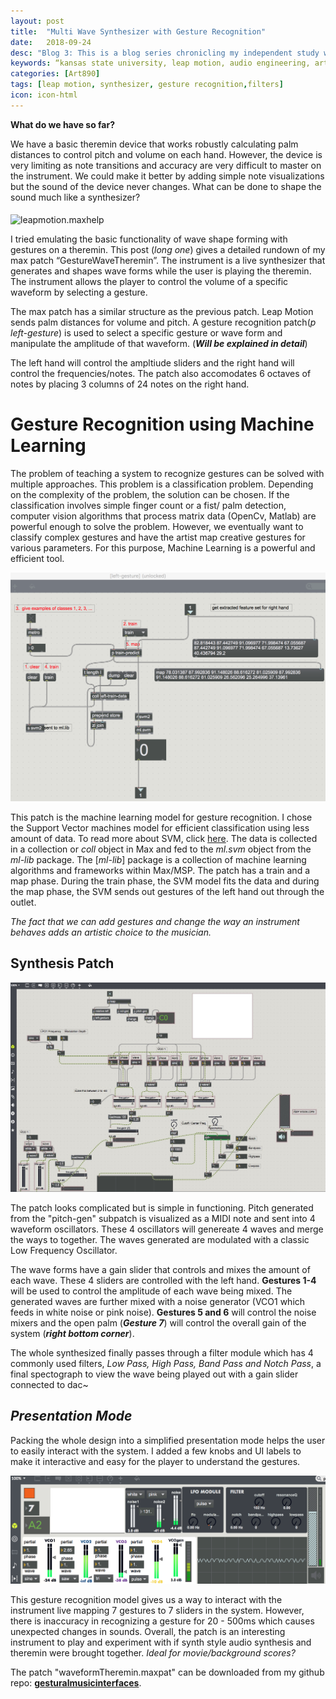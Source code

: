 ```yaml
---
layout: post
title:  "Multi Wave Synthesizer with Gesture Recognition"
date:   2018-09-24
desc: "Blog 3: This is a blog series chronicling my independent study work at the DX Media Lab, Kansas State University."
keywords: “kansas state university, leap motion, audio engineering, art, music, music technology, computer science, machine learning, gesture recognition, synthesizer, audio filters, research, independent study"
categories: [Art890]
tags: [leap motion, synthesizer, gesture recognition,filters]
icon: icon-html
---
```

**What do we have so far?**

We have a basic theremin device that works robustly calculating palm distances to control pitch and volume on each hand. However, the device is very limiting as note transitions and accuracy are very difficult to master on the instrument. We could make it better by adding simple note visualizations but the sound of the device never changes. What can be done to shape the sound much like a synthesizer? 

<img align="middle" src="https://cdn.pixabay.com/photo/2015/08/26/10/03/synthesizer-908298_1280.jpg" alt="leapmotion.maxhelp" class="center"/>

I tried emulating the basic functionality of wave shape forming with gestures on a theremin. This post (*long one*) gives a detailed rundown of my max patch “GestureWaveTheremin”. The instrument is a live synthesizer that generates and shapes wave forms while the user is playing the theremin. The instrument allows the player to control the volume of a specific waveform by selecting a gesture. 

The max patch has a similar structure as the previous patch. Leap Motion sends palm distances for volume and pitch. A gesture recognition patch(*p left-gesture*) is used to select a specific gesture or wave form and manipulate the amplitude of that waveform. (***Will be explained in detail***)

The left hand will control the ampltiude sliders and the right hand will control the frequencies/notes. The patch also accomodates 6 octaves of notes by placing 3 columns of 24 notes on the right hand.


# **Gesture Recognition using Machine Learning**
The problem of teaching a system to recognize gestures can be solved with multiple approaches. This problem is a classification problem. Depending on the complexity of the problem, the solution can be chosen. If the classification involves simple finger count or a fist/ palm detection, computer vision algorithms that process matrix data (OpenCv, Matlab) are powerful enough to solve the problem. However, we eventually want to classify complex gestures and have the artist map creative gestures for various parameters. For this purpose, Machine Learning is a powerful and efficient tool.

<img src="blog3/left-gesture.png" alt="left-gesture" class="center">

This patch is the machine learning model for gesture recognition. I chose the Support Vector machines model for efficient classification using less amount of data. To read more about SVM, click [here](https://medium.com/@LSchultebraucks/introduction-to-support-vector-machines-9f8161ae2fcb). The data is collected in a collection or *coll* object in Max and fed to the *ml.svm* object from the *ml-lib* package. The [*ml-lib*] package is a collection of machine learning algorithms and frameworks within Max/MSP. The patch has a train and a map phase. During the train phase, the SVM model fits the data and during the map phase, the SVM sends out gestures of the left hand out through the outlet.

*The fact that we can add gestures and change the way an instrument behaves adds an artistic choice to the musician.*

## **Synthesis Patch**
<img src="blog3/gesturewavetheremin.jpg" alt="gesturewavetheremin.jpg" class="center" />

The patch looks complicated but is simple in functioning. Pitch generated from the "pitch-gen" subpatch is visualized as a MIDI note and sent into 4 waveform oscillators. These 4 oscillators will genereate 4 waves and merge the ways to together. The waves generated are modulated with a classic Low Frequency Oscillator. 

The wave forms have a gain slider that controls and mixes the amount of each wave. These 4 sliders are controlled with the left hand. **Gestures 1-4** will be used to control the amplitude of each wave being mixed. The generated waves are further mixed with a noise generator (VCO1 which feeds in white noise or pink noise). **Gestures 5 and 6** will control the noise mixers and the open palm (***Gesture 7***) will control the overall gain of the system (***right bottom corner***). 

The whole synthesized finally passes through a filter module which has 4 commonly used filters, *Low Pass, High Pass, Band Pass and Notch Pass*, a final spectograph to view the wave being played out with a gain slider connected to dac~

## *Presentation Mode*
Packing the whole design into a simplified presentation mode helps the user to easily interact with the system. I added a few knobs and UI labels to make it interactive and easy for the player to understand the gestures. 

<img src="blog3/blog3presentation.png" alt="blog3.png" class="center" />

This gesture recognition model gives us a way to interact with the instrument live mapping 7 gestures to 7 sliders in the system. However, there is inaccuracy in recognizing a gesture for 20 - 500ms which causes unexpected changes in sounds. Overall, the patch is an interesting instrument to play and experiment with if synth style audio synthesis and theremin were brought together. *Ideal for movie/background scores?*

The patch "waveformTheremin.maxpat" can be downloaded from my github repo: [**gesturalmusicinterfaces**](https://github.com/sandcobainer/gesturalmusicinterfaces/tree/master/theremingesture/older-v).